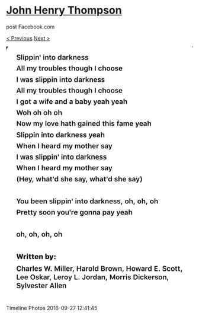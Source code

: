# [John Henry Thompson](../README.md)
post Facebook.com

[< Previous](2018-09-27-3.md) [Next >](2018-09-27-5.md)

[![](../media/2018-09-27/Timeline-Photos.jpg)](../README.md)
Timeline Photos
2018-09-27 12:41:45